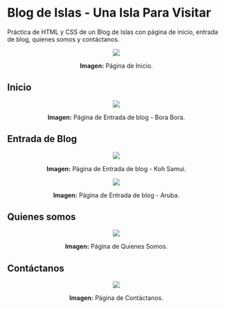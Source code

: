 # Blog de Islas - Una Isla Para Visitar
Práctica de HTML y CSS de un Blog de Islas con página de inicio, entrada de blog, quienes somos y contáctanos.

<div align="center">
<img src="media/1.png">
<p><strong>Imagen:</strong> Página de Inicio.</p>
</div>

## Inicio

<div align="center">
<img src="media/2.png">
<p><strong>Imagen:</strong> Página de Entrada de blog - Bora Bora.</p>
</div>

## Entrada de Blog

<div align="center">
<img src="media/3.png">
<p><strong>Imagen:</strong> Página de Entrada de blog - Koh Samui.</p>
</div>

<div align="center">
<img src="media/4.png">
<p><strong>Imagen:</strong> Página de Entrada de blog - Aruba.</p>
</div>

## Quienes somos

<div align="center">
<img src="media/5.png">
<p><strong>Imagen:</strong> Página de Quienes Somos.</p>
</div>

## Contáctanos

<div align="center">
<img src="media/6.png">
<p><strong>Imagen:</strong> Página de Contáctanos.</p>
</div>
